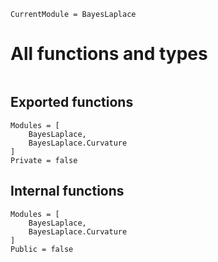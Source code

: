 ```@meta
CurrentModule = BayesLaplace
```

# All functions and types

```@index
```

## Exported functions

```@autodocs
Modules = [
    BayesLaplace,
    BayesLaplace.Curvature
]
Private = false
```

## Internal functions

```@autodocs
Modules = [
    BayesLaplace,
    BayesLaplace.Curvature
]
Public = false
```